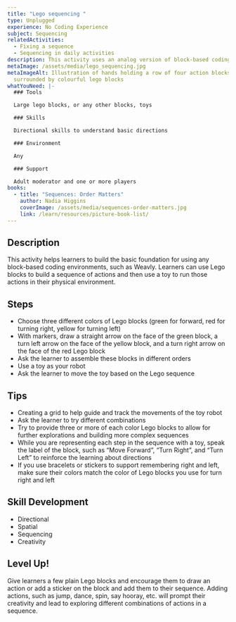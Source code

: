 ```yaml
---
title: "Lego sequencing "
type: Unplugged
experience: No Coding Experience
subject: Sequencing
relatedActivities:
  - Fixing a sequence
  - Sequencing in daily activities
description: This activity uses an analog version of block-based coding and sequencing.
metaImage: /assets/media/lego_sequencing.jpg
metaImageAlt: Illustration of hands holding a row of four action blocks
  surrounded by colourful lego blocks
whatYouNeed: |-
  ### Tools

  Large lego blocks, or any other blocks, toys

  ### Skills

  Directional skills to understand basic directions

  ### Environment

  Any

  ### Support

  Adult moderator and one or more players
books:
  - title: "Sequences: Order Matters"
    author: Nadia Higgins
    coverImage: /assets/media/sequences-order-matters.jpg
    link: /learn/resources/picture-book-list/
---
```

## Description

This activity helps learners to build the basic foundation for using any block-based coding environments, such as Weavly. Learners can use Lego blocks to build a sequence of actions and then use a toy to run those actions in their physical environment.

## Steps

* Choose three different colors of Lego blocks (green for forward, red for turning right, yellow for turning left)
* With markers, draw a straight arrow on the face of the green block, a turn left arrow on the face of the yellow block, and a turn right arrow on the face of the red Lego block
* Ask the learner to assemble these blocks in different orders
* Use a toy as your robot
* Ask the learner to move the toy based on the Lego sequence

## Tips

* Creating a grid to help guide and track the movements of the toy robot 
* Ask the learner to try different combinations
* Try to provide three or more of each color Lego blocks to allow for further explorations and building more complex sequences
* While you are representing each step in the sequence with a toy, speak the label of the block, such as “Move Forward”, “Turn Right”, and “Turn Left” to reinforce the learning about directions
* If you use bracelets or stickers to support remembering right and left, make sure their colors match the color of Lego blocks you use for turn right and left

## Skill Development

* Directional
* Spatial
* Sequencing 
* Creativity

## Level Up!

Give learners a few plain Lego blocks and encourage them to draw an action or add a sticker on the block and add them to their sequence. Adding actions, such as jump, dance, spin, say hooray, etc. will prompt their creativity and lead to exploring different combinations of actions in a sequence.
